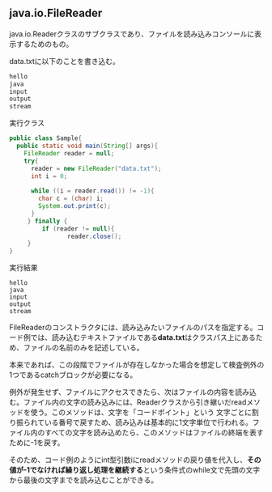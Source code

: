 ## java.io.FileReader

java.io.Readerクラスのサブクラスであり、ファイルを読み込みコンソールに表示するためのもの。

data.txtに以下のことを書き込む。

```txt
hello
java
input
output
stream
```

実行クラス

```Java
public class Sample{
  public static void main(String[] args){
    FileReader reader = null;
    try{
      reader = new FileReader("data.txt");
      int i = 0;
      
      while ((i = reader.read()) != -1){
        char c = (char) i;
        System.out.print(c);
      }
     } finally {
         if (reader != null){
                reader.close();
     }
}     
```

実行結果

```console
hello
java
input
output
stream
```

FileReaderのコンストラクタには、読み込みたいファイルのパスを指定する。コード例では、読み込むテキストファイルである**data.txt**はクラスパス上にあるため、ファイルの名前のみを記述している。

本来であれば、この段階でファイルが存在しなかった場合を想定して検査例外の1つであるcatchブロックが必要になる。

例外が発生せず、ファイルにアクセスできたら、次はファイルの内容を読み込む。ファイル内の文字の読み込みには、Readerクラスから引き継いだreadメソッドを使う。このメソッドは、文字を「コードポイント」という
文字ごとに割り振られている番号で戻すため、読み込みは基本的に1文字単位で行われる。ファイル内のすべての文字を読み込めたら、このメソッドはファイルの終端を表すために-1を戻す。

そのため、コード例のようにint型引数iにreadメソッドの戻り値を代入し、**その値が-1でなければ繰り返し処理を継続する**という条件式のwhile文で先頭の文字から最後の文字までを読み込むことができる。

